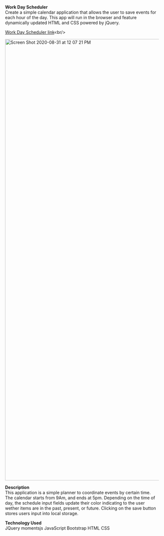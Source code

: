 **Work Day Scheduler**<br/>
Create a simple calendar application that allows the user to save events for each hour of the day. This app will run in the browser and feature dynamically updated HTML and CSS powered by jQuery.<br/>

[Work Day Scheduler link](https://mathbolson.github.io/Work-day-scheduler/.)<br/>

<img width="1440" alt="Screen Shot 2020-08-31 at 12 07 21 PM" src="https://user-images.githubusercontent.com/66330168/91735624-ef393100-eb82-11ea-9cfe-9ba065168331.png"><br/>

**Description**<br/>
This application is a simple planner to coordinate events by certain time. The calendar starts from 9Am, and ends at 5pm. Depending on the time of day, the schedule input fields update their color indicating to the user wether items are in the past, present, or future. Clicking on the save button stores users input into local storage.

**Technology Used**<br/>
JQuery momentsjs JavaScript Bootstrap HTML CSS

